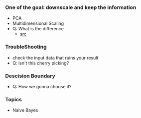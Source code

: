 ### One of the goal: downscale and keep the information
- PCA
- Multidimensional Scaling
- Q: What is the difference
    - [src](https://stats.stackexchange.com/questions/14002/whats-the-difference-between-principal-component-analysis-and-multidimensional)
### TroubleShooting 
- check the input data that ruins your result
- Q: isn't this cherry picking?

### Descision Boundary
- Q: How we gonna choose it?

### Topics
- Naive Bayes
